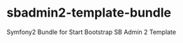 sbadmin2-template-bundle
========================

Symfony2 Bundle for Start Bootstrap SB Admin 2 Template
